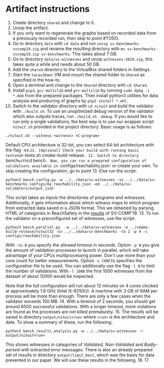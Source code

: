# Artifact instructions

1. Create directory `shared` and change to it.
2. Unzip the artifact.
3. If you only want to regenerate the graphs based on recorded data from a previously recorded run, then skip to point #TODO.
4. Go to directory `data` with `cd data` and run `unzip sv-benchmarks-svcomp19.zip` and rename the resulting directory with `mv sv-benchmarks-svcomp19.zip sv-benchmarks`. This takes about 7 GB.
5. Go to directory `data/sv-witnesses` and unzip `witnesses-2019.zip`, this takes quite a while and needs about 50 GB.
6. Add the `shared` directory to the VirtualBox shared folders in Settings.
7. Start the `tacas20aec` VM and mount the shared folder to `Shared` as specified in the how-to.
8. Open a terminal and change to the `Shared` directory with `cd Shared`.
9. Install `pip3`, `gcc-multilib` and `g++-multilib` by running `sudo dpkg -i *.deb` from the prepared packages. Then install python3 utilities for data analysis and producing of graphs by `pip3 install *.whl`.
10. Switch to the validator directory with `cd nitwit` and build the validator with `./build.sh`. To use an unoptimized debug version of the validator which also outputs traces, run `./build.sh -debug`.
If you would like to run only a single validations, the best way is to use our wrapper script `nitwit.sh` provided in the project directory. Basic usage is as follows:
```
./nitwit.sh --witness <witness> <C-program>
```
Default CPU architecture is 32-bit, you can select 64-bit architecture with the flag `-64`.`
11. [Optional] Check your build with running basic tests `run-tests.sh cmake-build-release`.
12. Switch to directory `bench` with `cd bench`. Now, you can run a prepared configuration of validations available in `configs/reachability.json` or create your own. To skip creating the configuration, go to point 13. Else run the script:
```
python3 bench_config.py -w ../../data/sv-witnesses -sv ../../data/sv-benchmarks configs/my_reachability.json -ed ../../data/sv-validators/output.json
```
This script takes as inputs the directories of programs and witnesses. Additionally, it gets information about which witness maps to which program from extracted data saved in a JSON format. This we obtained by parsing HTML of categories in ReachSafety in the [results](https://sv-comp.sosy-lab.org/2019/results/results-verified/) of SV-COMP'19.
13. To run the validator on a preconfigured set of witnesses, use the script:
```
python3 bench_parallel.py  -w ../../data/sv-witnesses -e ../cmake-build-release/nitwit32 -sv ../../data/sv-benchmarks -to 2 -p 4 -c configs/reachability.json
```
With `-to N` you specify the allowed timeout in seconds. Option `-p N` you give the amount of validation processes to launch in parallel, which will take advantage of your CPUs multiprocessing power. Don't use more than your core count for better measurements. Option `-c CONFIG` specifies the configuration file to be used. You can additionally use the flag `-l N` to limit the number of validations. With `-l 1000` the first 1000 witnesses from the dataset of about 12000 would be inspected.

Note that the full configuration will run about 12 minutes on 4 cores clocked at approximately 1.8 GHz (Intel i5-8250U).  A machine with 3 GB of RAM per process will be more than enough. There are only a few cases when the validator exceeds 100 MB.
14. With a timeout of 2 seconds, you should get around 8500 successful validations. With a longer timeout, more violations are found as the processes are not killed prematurely.
15. The results will be saved in directory `output/nitwit<run>` where `<run>` is the architecture and date. To show a summary of these, run the following:
```
python3 bench_results_analysis.py -w ../../data/sv-witnesses -r output/nitwit<run>

```
This shows witnesses in categories of *Validated*, *Non-Validated* and *Badly-parsed* with extracted error messages.
There is also an already prepared set of results in directory `output/limit_best`, which was the basis for data presented in our paper. We will use these results in the following.
16. 
17. 
